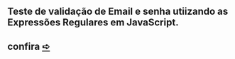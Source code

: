 <h2> Teste de validação de Email e senha utiizando as Expressões Regulares em JavaScript. <h2>
<p> confira <a href="https://isabellabispo.github.io/validation/"> ➪ </a> </p>
